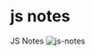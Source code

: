 # js notes
 JS Notes
![js-notes](https://socialify.git.ci/rene-roid/js-notes/image?description=1&font=Inter&forks=1&language=1&owner=1&pattern=Plus&pulls=1&stargazers=1&theme=Dark)